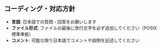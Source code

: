 ## コーディング・対応方針

- **言語**: 日本語での質問・回答をお願いします
- **ファイル形式**: ファイルの最後に改行文字を必ず追加してください（POSIX標準準拠）
- **コメント**: 可能な限り日本語でコメントや説明を記述してください
